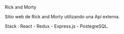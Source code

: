 Rick and Morty

Sitio web de Rick and Morty utilizando una Api externa.

Stack : React - Redux - Express.js - PostegreSQL.
